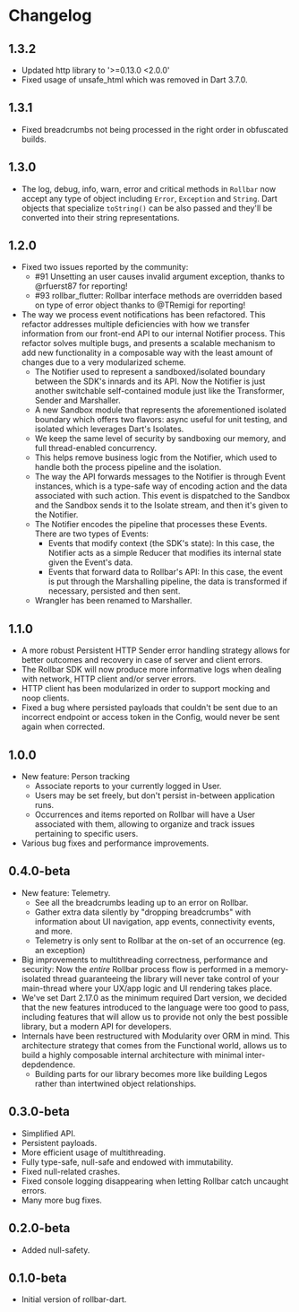 # Changelog

## 1.3.2

- Updated http library to '>=0.13.0 <2.0.0'
- Fixed usage of unsafe_html which was removed in Dart 3.7.0.

## 1.3.1

- Fixed breadcrumbs not being processed in the right order in obfuscated builds.

## 1.3.0

- The log, debug, info, warn, error and critical methods in `Rollbar` now accept any type of object including `Error`, `Exception` and `String`. Dart objects that specialize `toString()` can be also passed and they'll be converted into their string representations.

## 1.2.0

- Fixed two issues reported by the community:
  - #91 Unsetting an user causes invalid argument exception, thanks to @rfuerst87 for reporting!
  - #93 rollbar_flutter: Rollbar interface methods are overridden based on type of error object thanks to @TRemigi for reporting!
- The way we process event notifications has been refactored. This refactor addresses multiple deficiencies with how we transfer information from our front-end API to our internal Notifier process. This refactor solves multiple bugs, and presents a scalable mechanism to add new functionality in a composable way with the least amount of changes due to a very modularized scheme.
  - The Notifier used to represent a sandboxed/isolated boundary between the SDK's innards and its API. Now the Notifier is just another switchable self-contained module just like the Transformer, Sender and Marshaller.
  - A new Sandbox module that represents the aforementioned isolated boundary which offers two flavors: async useful for unit testing, and isolated which leverages Dart's Isolates.
  - We keep the same level of security by sandboxing our memory, and full thread-enabled concurrency.
  - This helps remove business logic from the Notifier, which used to handle both the process pipeline and the isolation.
  - The way the API forwards messages to the Notifier is through Event instances, which is a type-safe way of encoding action and the data associated with such action. This event is dispatched to the Sandbox and the Sandbox sends it to the Isolate stream, and then it's given to the Notifier.
  - The Notifier encodes the pipeline that processes these Events. There are two types of Events:
    - Events that modify context (the SDK's state): In this case, the Notifier acts as a simple Reducer that modifies its internal state given the Event's data.
    - Events that forward data to Rollbar's API: In this case, the event is put through the Marshalling pipeline, the data is transformed if necessary, persisted and then sent.
  - Wrangler has been renamed to Marshaller.

## 1.1.0

- A more robust Persistent HTTP Sender error handling strategy allows for better outcomes and recovery in case of server and client errors.
- The Rollbar SDK will now produce more informative logs when dealing with network, HTTP client and/or server errors.
- HTTP client has been modularized in order to support mocking and noop clients.
- Fixed a bug where persisted payloads that couldn't be sent due to an incorrect endpoint or access token in the Config, would never be sent again when corrected.

## 1.0.0

- New feature: Person tracking
  - Associate reports to your currently logged in User.
  - Users may be set freely, but don't persist in-between application runs.
  - Occurrences and items reported on Rollbar will have a User associated with them, allowing to organize and track issues pertaining to specific users.
- Various bug fixes and performance improvements.

## 0.4.0-beta

- New feature: Telemetry.
  - See all the breadcrumbs leading up to an error on Rollbar.
  - Gather extra data silently by "dropping breadcrumbs" with information about UI navigation, app events, connectivity events, and more.
  - Telemetry is only sent to Rollbar at the on-set of an occurrence (eg. an exception)
- Big improvements to multithreading correctness, performance and security: Now the _entire_ Rollbar process flow is performed in a memory-isolated thread guaranteeing the library will never take control of your main-thread where your UX/app logic and UI rendering takes place.
- We've set Dart 2.17.0 as the minimum required Dart version, we decided that the new features introduced to the language were too good to pass, including features that will allow us to provide not only the best possible library, but a modern API for developers.
- Internals have been restructured with Modularity over ORM in mind. This architecture strategy that comes from the Functional world, allows us to build a highly composable internal architecture with minimal inter-depdendence.
  - Building parts for our library becomes more like building Legos rather than intertwined object relationships.

## 0.3.0-beta

- Simplified API.
- Persistent payloads.
- More efficient usage of multithreading.
- Fully type-safe, null-safe and endowed with immutability.
- Fixed null-related crashes.
- Fixed console logging disappearing when letting Rollbar catch uncaught errors.
- Many more bug fixes.

## 0.2.0-beta

- Added null-safety.

## 0.1.0-beta

- Initial version of rollbar-dart.
